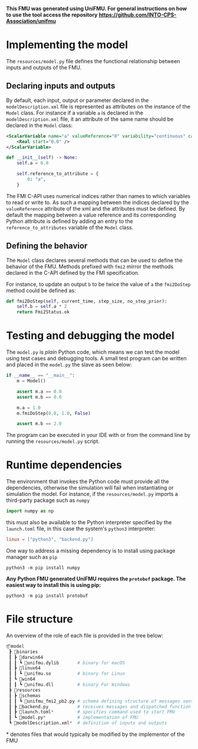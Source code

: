 **This FMU was generated using UniFMU.
For general instructions on how to use the tool access the repository https://github.com/INTO-CPS-Association/unifmu**

# Implementing the model

The `resources/model.py` file defines the functional relationship between inputs and outputs of the FMU.

## Declaring inputs and outputs

By default, each input, output or parameter declared in the `modelDescription.xml` file is represented as attributes on the instance of the `Model` class.
For instance if a variable `a` is declared in the `modelDescription.xml` file, it an attribute of the same name should be declared in the `Model` class:

```xml
<ScalarVariable name="a" valueReference="0" variability="continuous" causality="input">
    <Real start="0.0" />
</ScalarVariable>
```

```python
def __init__(self) -> None:
    self.a = 0.0

    self.reference_to_attribute = {
        0: "a",
    }
```

The FMI C-API uses numerical indices rather than names to which variables to read or write to.
As such a mapping between the indices declared by the `valueReference` attribute of the xml and the attributes must be defined.
By default the mapping between a value reference and its corresponding Python attribute is defined by adding an entry to the `reference_to_attributes` variable of the `Model` class.

## Defining the behavior

The `Model` class declares several methods that can be used to define the behavior of the FMU.
Methods prefixed with `fmi2` mirror the methods declared in the C-API defined by the FMI specification.

For instance, to update an output `b` to be twice the value of `a` the `fmi2DoStep` method could be defined as:

```python
def fmi2DoStep(self, current_time, step_size, no_step_prior):
    self.b = self.a * 2
    return Fmi2Status.ok
```

# Testing and debugging the model

The `model.py` is _plain_ Python code, which means we can test the model using test cases and debugging tools.
A small test program can be written and placed in the `model.py` the slave as seen below:

```python
if __name__ == "__main__":
    m = Model()

    assert m.a == 0.0
    assert m.b == 0.0

    m.a = 1.0
    m.fmiDoStep(0.0, 1.0, False)

    assert m.b == 2.0
```

The program can be executed in your IDE with or from the command line by running the `resources/model.py` script.

# Runtime dependencies

The environment that invokes the Python code must provide all the dependencies, otherwise the simulation will fail when instantiating or simulation the model.
For instance, if the `resources/model.py` imports a third-party package such as `numpy`

```python
import numpy as np
```

this must also be available to the Python interpreter specified by the `launch.toml` file, in this case the system's `python3` interpreter:

```toml
linux = ["python3", "backend.py"]
```

One way to address a missing dependency is to install using package manager such as `pip`

```
python3 -m pip install numpy
```

**Any Python FMU generated UniFMU requires the `protobuf` package.
The easiest way to install this is using pip:**

```
python3 -m pip install protobuf
```

# File structure

An overview of the role of each file is provided in the tree below:

```python
📦model
 ┣ 📂binaries
 ┃ ┣ 📂darwin64
 ┃ ┃ ┗ 📜unifmu.dylib       # binary for macOS
 ┃ ┣ 📂linux64
 ┃ ┃ ┗ 📜unifmu.so          # binary for Linux
 ┃ ┗ 📂win64
 ┃ ┃ ┗ 📜unifmu.dll         # binary For Windows
 ┣ 📂resources
 ┃ ┣ 📂schemas
 ┃ ┃ ┗ 📜unifmu_fmi2_pb2.py # schema defining structure of messages sent over RPC
 ┃ ┣ 📜backend.py           # receives messages and dispatched function calls to "model.py"
 ┃ ┣ 📜launch.toml*         # specifies command used to start FMU
 ┃ ┗ 📜model.py*            # implementation of FMU
 ┗ 📜modelDescription.xml*  # definition of inputs and outputs
```

\* denotes files that would typically be modified by the implementor of the FMU
